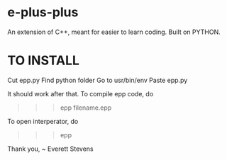 # e-plus-plus
An extension of C++, meant for easier to learn coding. Built on PYTHON.

# TO INSTALL
Cut epp.py
Find python folder
Go to usr/bin/env
Paste epp.py

It should work after that. To compile epp code, do
>>> epp filename.epp

To open interperator, do 
>>> epp

Thank you,
  ~ Everett Stevens
